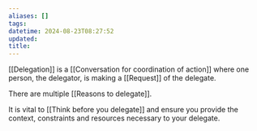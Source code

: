 ```yaml
---
aliases: []
tags: 
datetime: 2024-08-23T08:27:52
updated: 
title: 
---
```

[[Delegation]] is a [[Conversation for coordination of action]] where one person, the delegator, is making a [[Request]] of the delegate.

There are multiple [[Reasons to delegate]]. 

It is vital to [[Think before you delegate]] and ensure you provide the context, constraints and resources necessary to your delegate.
